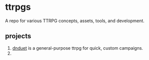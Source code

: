 # ttrpgs
A repo for various TTRPG concepts, assets, tools, and development.

## projects
1. [dnduet](/dnduet) is a general-purpose ttrpg for quick, custom campaigns.
2. 
